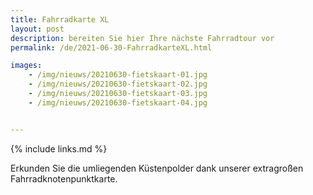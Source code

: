```yaml
---
title: Fahrradkarte XL
layout: post
description: bereiten Sie hier Ihre nächste Fahrradtour vor
permalink: /de/2021-06-30-FahrradkarteXL.html

images:   
    - /img/nieuws/20210630-fietskaart-01.jpg
    - /img/nieuws/20210630-fietskaart-02.jpg
    - /img/nieuws/20210630-fietskaart-03.jpg
    - /img/nieuws/20210630-fietskaart-04.jpg


---
```


{% include links.md %}

Erkunden Sie die umliegenden Küstenpolder dank unserer extragroßen Fahrradknotenpunktkarte.
